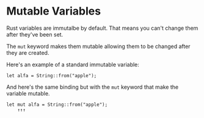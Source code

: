 # Mutable Variables

Rust variables are immutalbe by default. That means
you can't change them after they've been set.

The `mut` keyword makes them mutable allowing them
to be changed after they are created.

Here's an example of a standard immutable variable:

```rust,noplayground
let alfa = String::from("apple");
```

And here's the same binding but with the `mut`
keyword that make the variable mutable.

```rust,noplayground
let mut alfa = String::from("apple");
    ↑↑↑
```
